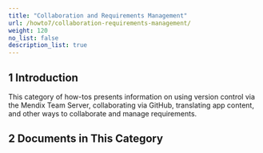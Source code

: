 ```yaml
---
title: "Collaboration and Requirements Management"
url: /howto7/collaboration-requirements-management/
weight: 120
no_list: false
description_list: true 
---
```


## 1 Introduction

This category of how-tos presents information on using version control via the Mendix Team Server, collaborating via GitHub, translating app content, and other ways to collaborate and manage requirements.

## 2 Documents in This Category
